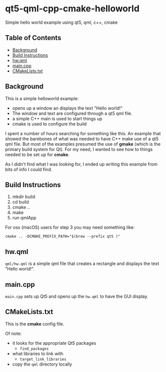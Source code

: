 # qt5-qml-cpp-cmake-helloworld
Simple hello world example using qt5, qml, c++, cmake

## Table of Contents

* [Background](#background)
* [Build Instructions](#buildinstructions)
* [hw.qml](#hw.qml)
* [main.cpp](#main.cpp)
* [CMakeLists.txt](#cmakelists.txt)


## Background
This is a simple helloworld example: 

* opens up a window an displays the text "Hello world!"
* The window and text are configured through a qt5 qml file.
* a simple C++ main is used to start things up
* cmake is used to configure the build

I spent a number of hours searching for something like this.  An example that showed the barebones of what was needed to have C++ make use of a qt5 qml file.  But most of the examples presumed the use of **gmake** (which is the primary build system for Qt).  For my need, I wanted to see how to things needed to be set up for **cmake**.

As I didn't find what I was looking for, I ended up writing this example from bits of info I could find.

## Build Instructions
1. mkdir build
2. cd build
3. cmake ..
4. make
5. run qmlApp

For osx (macOS) users for step 3 you may need something like:

```
cmake .. -DCMAKE_PREFIX_PATH="$(brew --prefix qt5 )" 
```

## hw.qml
`qml/hw.qml` is a simple qml file that creates a rectangle and displays the text "Hello world!".

## main.cpp
`main.cpp` sets up Qt5 and opens up the `hw.qml` to have the GUI display.

## CMakeLists.txt
This is the **cmake** config file.

Of note: 

* it looks for the appropriate Qt5 packages
   * `find_packages`
* what libraries to link with 
   * `target_link_libraries` 
* copy the `qml` directory locally